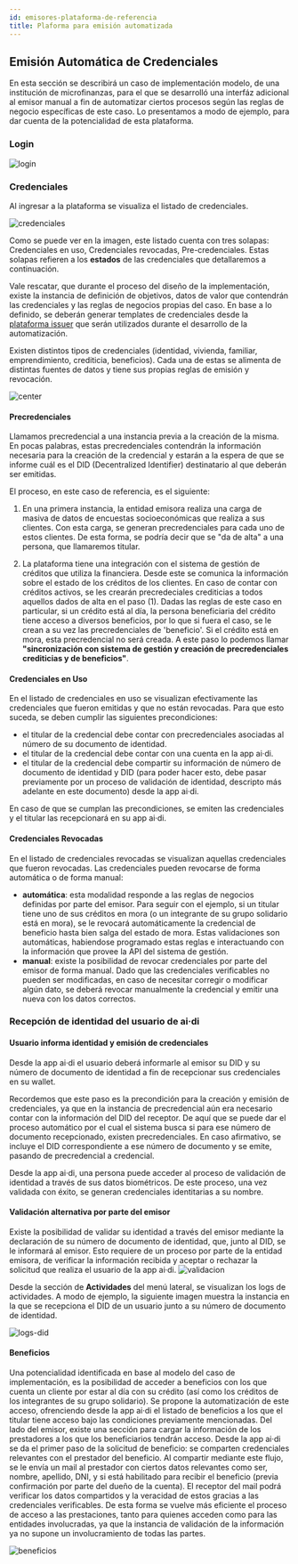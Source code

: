 ```yaml
---
id: emisores-plataforma-de-referencia
title: Plaforma para emisión automatizada
---
```

## Emisión Automática de Credenciales
En esta sección se describirá un caso de implementación modelo, de una institución de microfinanzas, para el que se desarrolló una interfáz adicional al emisor manual a fin de automatizar ciertos procesos según las reglas de negocio específicas de este caso.
Lo presentamos a modo de ejemplo, para dar cuenta de la potencialidad de esta plataforma.

### Login
![login](../images/emisor-auto-login.png)

### Credenciales
Al ingresar a la plataforma se visualiza el listado de credenciales.

![credenciales](../images/emisor-auto-credenciales.png)

Como se puede ver en la imagen, este listado cuenta con tres solapas: Credenciales en uso, Credenciales revocadas, Pre-credenciales. Estas solapas refieren a los **estados** de las credenciales que detallaremos a continuación.

Vale rescatar, que durante el proceso del diseño de la implementación, existe la instancia de definición de objetivos, datos de valor que contendrán las credenciales y las reglas de negocios propias del caso. En base a lo definido, se deberán generar templates de credenciales desde la [plataforma issuer](./emisores-plataforma) que serán utilizados durante el desarrollo de la automatización.

Existen distintos tipos de credenciales (identidad, vivienda, familiar, emprendimiento, crediticia, beneficios). Cada una de estas se alimenta de distintas fuentes de datos y tiene sus propias reglas de emisión y revocación.

![center](../images/credencial-semillas-beneficio.png)

#### Precredenciales
Llamamos precredencial a una instancia previa a la creación de la misma. En pocas palabras, estas precredenciales contendrán la información necesaria para la creación de la credencial y estarán a la espera de que se informe cuál es el DID (Decentralized Identifier) destinatario al que deberán ser emitidas.

El proceso, en este caso de referencia, es el siguiente:
1. En una primera instancia, la entidad emisora realiza una carga de masiva de datos de encuestas socioeconómicas que realiza a sus clientes. Con esta carga, se generan precredenciales para cada uno de estos clientes.
De esta forma, se podría decir que se "da de alta" a una persona, que llamaremos titular.

2. La plataforma tiene una integración con el sistema de gestión de créditos que utiliza la financiera. Desde este se comunica la información sobre el estado de los créditos de los clientes. En caso de contar con créditos activos, se les crearán precredeciales crediticias a todos aquellos dados de alta en el paso (1). Dadas las reglas de este caso en particular, si un crédito está al día, la persona beneficiaria del crédito tiene acceso a diversos beneficios, por lo que si fuera el caso, se le crean a su vez las precredenciales de 'beneficio'. Si el crédito está en mora, esta precredencial no será creada.
A este paso lo podemos llamar **"sincronización con sistema de gestión y creación de precredenciales crediticias y de beneficios"**.

#### Credenciales en Uso
En el listado de credenciales en uso se visualizan efectivamente las credenciales que fueron emitidas y que no están revocadas.
Para que esto suceda, se deben cumplir las siguientes precondiciones:
* el titular de la credencial debe contar con precredenciales asociadas al número de su documento de identidad.
* el titular de la credencial debe contar con una cuenta en la app ai·di. 
* el titular de la credencial debe compartir su información de número de documento de identidad y DID (para poder hacer esto, debe pasar previamente por un proceso de validación de identidad, descripto más adelante en este documento) desde la app ai·di.
<!-- agregar link al título de validación de identidad -->

En caso de que se cumplan las precondiciones, se emiten las credenciales y el titular las recepcionará en su app ai·di.

#### Credenciales Revocadas
En el listado de credenciales revocadas se visualizan aquellas credenciales que fueron revocadas.
Las credenciales pueden revocarse de forma automática o de forma manual:
* **automática**: esta modalidad responde a las reglas de negocios definidas por parte del emisor. Para seguir con el ejemplo, si un titular tiene uno de sus créditos en mora (o un integrante de su grupo solidario <!--[1] buscar cómo agregar referencia y describir concepto -->  está en mora), se le revocará automáticamente la credencial de beneficio hasta bien salga del estado de mora. Estas validaciones son automáticas, habiendose programado estas reglas e interactuando con la información que provee la API del sistema de gestión.
* **manual**: existe la posibilidad de revocar credenciales por parte del emisor de forma manual. Dado que las credenciales verificables no pueden ser modificadas, en caso de necesitar corregir o modificar algún dato, se deberá revocar manualmente la credencial y emitir una nueva con los datos correctos.


### Recepción de identidad del usuario de ai·di
#### Usuario informa identidad y emisión de credenciales
Desde la app ai·di el usuario deberá informarle al emisor su DID y su número de documento de identidad a fin de recepcionar sus credenciales en su wallet.

Recordemos que este paso es la precondición para la creación y emisión de credenciales, ya que en la instancia de precredencial aún era necesario contar con la información del DID del receptor. De aquí que se puede dar el proceso automático por el cual el sistema busca si para ese número de documento recepcionado, existen precredenciales. En caso afirmativo, se incluye el DID correspondiente a ese número de documento y se emite, pasando de precredencial a credencial.

Desde la app ai·di, una persona puede acceder al proceso de validación de identidad a través de sus datos biométricos. De este proceso, una vez validada con éxito, se generan credenciales identitarias a su nombre.

#### Validación alternativa por parte del emisor
Existe la posibilidad de validar su identidad a través del emisor mediante la declaración de su número de documento de identidad, que, junto al DID, se le informará al emisor. Esto requiere de un proceso por parte de la entidad emisora, de verificar la información recibida y aceptar o rechazar la solicitud que realiza el usuario de la app ai·di.
![validacion](../images/emisor-auto-validacion-alternativa.png)

Desde la sección de **Actividades** del menú lateral, se visualizan los logs de actividades. A modo de ejemplo, la siguiente imagen muestra la instancia en la que se recepciona el DID de un usuario junto a su número de documento de identidad.

![logs-did](../images/emisor-auto-listado-actividades-dni-did.png)

#### Beneficios
Una potencialidad identificada en base al modelo del caso de implementación, es la posibilidad de acceder a beneficios con los que cuenta un cliente por estar al día con su crédito (así como los créditos de los integrantes de su grupo solidario).
Se propone la automatización de este acceso, ofrenciendo desde la app ai·di el listado de beneficios a los que el titular tiene acceso bajo las condiciones previamente mencionadas.
Del lado del emisor, existe una sección para cargar la información de los prestadores a los que los beneficiarios tendrán acceso.
Desde la app ai·di se da el primer paso de la solicitud de beneficio: se comparten credenciales relevantes con el prestador del beneficio. Al compartir mediante este flujo, se le envía un mail al prestador con ciertos datos relevantes como ser, nombre, apellido, DNI, y si está habilitado para recibir el beneficio (previa confirmación por parte del dueño de la cuenta). El receptor del mail podrá verificar los datos compartidos y la veracidad de estos gracias a las credenciales verificables. De esta forma se vuelve más eficiente el proceso de acceso a las prestaciones, tanto para quienes acceden como para las entidades involucradas, ya que la instancia de validación de la información ya no supone un involucramiento de todas las partes.
<!-- por favor reformular -->

![beneficios](../images/emisor-auto-beneficios.png)


